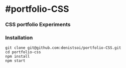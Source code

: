 #portfolio-CSS
==============
  
### CSS portfolio Experiments

### Installation

    git clone git@github.com:denistsoi/portfolio-CSS.git
    cd portfolio-css
    npm install 
    npm start


